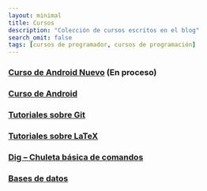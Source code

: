 ```yaml
---
layout: minimal
title: Cursos
description: "Colección de cursos escritos en el blog"
search_omit: false
tags: [cursos de programador, cursos de programación]
---
```


### [Curso de Android Nuevo][Android2] (En proceso)

### [Curso de Android][Android]

### [Tutoriales sobre Git][git]

### [Tutoriales sobre LaTeX][latex1]

### [Dig – Chuleta básica de comandos][dig]

### [Bases de datos][bd]

[Android]: /curso-programacion-android/
[Android2]: /android/
[git]: /git/
[latex1]: /latex/
[dig]: /dig-chuleta-basica-de-comandos/
[bd]: /bases-de-datos/
